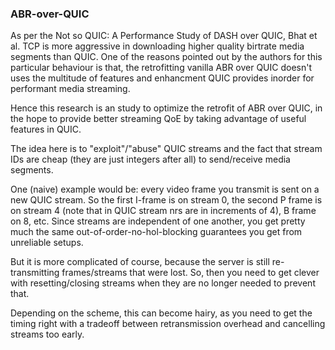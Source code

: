 ### ABR-over-QUIC

As per the Not so QUIC: A Performance Study of DASH over QUIC, Bhat et al. TCP is more aggressive in downloading higher quality
birtrate media segments than QUIC. One of the reasons pointed out by the authors for this particular behaviour is that, the
retrofitting vanilla ABR over QUIC doesn't uses the multitude of features and enhancment QUIC provides inorder for performant
media streaming.

Hence this research is an study to optimize the retrofit of ABR over QUIC, in the hope to provide better streaming QoE by
taking advantage of useful features in QUIC.

The idea here is to "exploit"/"abuse" QUIC streams and the fact that stream IDs are cheap (they are just integers after all) to
send/receive media segments.

One (naive) example would be: every video frame you transmit is sent on a new QUIC stream. So the first I-frame is on stream 0,
the second P frame is on stream 4 (note that in QUIC stream nrs are in increments of 4), B frame on 8, etc. 
Since streams are independent of one another, you get pretty much the same out-of-order-no-hol-blocking guarantees you
get from unreliable setups.

But it is more complicated of course, because the server is still re-transmitting frames/streams that were lost. 
So, then you need to get clever with resetting/closing streams when they are no longer needed to prevent that.

Depending on the scheme, this can become hairy, as you need to get the timing right with a tradeoff between retransmission
overhead and cancelling streams too early. 
